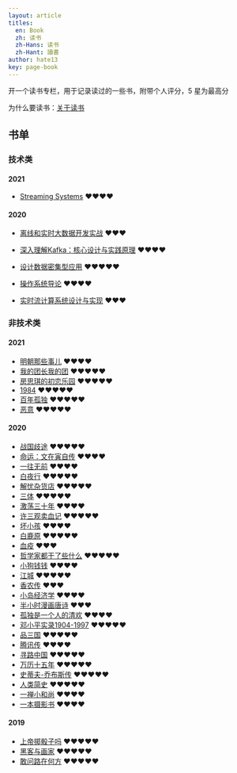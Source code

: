 ```yaml
---
layout: article
titles:
  en: Book
  zh: 读书
  zh-Hans: 读书
  zh-Hant: 讀書
author: hate13
key: page-book
---
```


开一个读书专栏，用于记录读过的一些书，附带个人评分，5 星为最高分

为什么要读书：[关于读书](https://hate13.com/2020/03/21/%E5%85%B3%E4%BA%8E%E8%AF%BB%E4%B9%A6.html)

## 书单

### 技术类

#### 2021

- [Streaming Systems](https://book.douban.com/subject/27080632/) ❤️❤️❤️❤️

#### 2020

- [离线和实时大数据开发实战](https://book.douban.com/subject/30234022/) ❤️❤️❤️

- [深入理解Kafka：核心设计与实践原理](https://book.douban.com/subject/30437872/) ❤️❤️❤️❤️

- [设计数据密集型应用](https://book.douban.com/subject/27154352/) ❤️❤️❤️❤️❤️

- [操作系统导论](https://book.douban.com/subject/33463930/) ❤️❤️❤️❤️

- [实时流计算系统设计与实现](https://book.douban.com/subject/34959199/) ❤️❤️❤️

### 非技术类

#### 2021

- [明朝那些事儿](https://book.douban.com/subject/7163250/) ❤️❤️❤️❤️
- [我的团长我的团](https://movie.douban.com/subject/2997325/) ❤️❤️❤️❤️❤️
- [房思琪的初恋乐园](https://book.douban.com/subject/27614904/) ❤️❤️❤️❤️❤️
- [1984](https://book.douban.com/subject/26773704/) ❤️❤️❤️❤️❤️
- [百年孤独](https://book.douban.com/subject/6082808/) ❤️❤️❤️❤️❤️
- [恶意](https://book.douban.com/subject/3646172/) ❤️❤️❤️❤️❤️

#### 2020

- [战国歧途](https://book.douban.com/subject/33436921/) ❤️❤️❤️❤️❤️
- [命运：文在寅自传](https://book.douban.com/subject/27607225/) ❤️❤️❤️❤️
- [一往无前](https://book.douban.com/subject/35174681/) ❤️❤️❤️❤️
- [白夜行](https://book.douban.com/subject/10554308/) ❤️❤️❤️❤️❤️
- [解忧杂货店](https://book.douban.com/subject/25862578/) ❤️❤️❤️❤️❤️
- [三体](https://book.douban.com/subject/33420947/) ❤️❤️❤️❤️❤️
- [激荡三十年](https://book.douban.com/subject/27599025/) ❤️❤️❤️❤️
- [许三观卖血记](https://book.douban.com/subject/4760224/) ❤️❤️❤️❤️❤️
- [坏小孩](https://book.douban.com/subject/25955474/) ❤️❤️❤️❤️
- [白鹿原](https://book.douban.com/subject/10564071/) ❤️❤️❤️❤️❤️
- [血疫](https://book.douban.com/subject/26712353/) ❤️❤️❤️
- [哲学家都干了些什么](https://book.douban.com/subject/26390842/) ❤️❤️❤️❤️❤️
- [小狗钱钱](https://book.douban.com/subject/3576486/) ❤️❤️❤️❤️
- [江城](https://book.douban.com/subject/7060185/) ❤️❤️❤️❤️❤️
- [香农传](https://book.douban.com/subject/30320103/) ❤️❤️❤️
- [小岛经济学](https://book.douban.com/subject/26897464/) ❤️❤️❤️❤️
- [半小时漫画唐诗](https://book.douban.com/subject/33441524/) ❤️❤️❤️
- [孤独是一个人的清欢](https://book.douban.com/subject/30404719/) ❤️❤️❤️❤️
- [邓小平实录1904-1997](https://book.douban.com/subject/30396221/) ❤️❤️❤️❤️❤️
- [品三国](https://book.douban.com/subject/27666002/) ❤️❤️❤️❤️❤️
- [腾讯传](https://book.douban.com/subject/26929955/) ❤️❤️❤️❤️
- [寻路中国](https://book.douban.com/subject/5414391/) ❤️❤️❤️❤️❤️
- [万历十五年](https://book.douban.com/subject/1041482/) ❤️❤️❤️❤️❤️
- [史蒂夫-乔布斯传](https://book.douban.com/subject/6798611/) ❤️❤️❤️❤️❤️
- [人类简史](https://book.douban.com/subject/25985021/) ❤️❤️❤️❤️❤️
- [一禅小和尚](https://book.douban.com/subject/27126634/) ❤️❤️❤️❤️
- [一本摄影书](https://book.douban.com/subject/10426611/) ❤️❤️❤️❤️

#### 2019

- [上帝掷骰子吗](https://book.douban.com/subject/33477229/) ❤️❤️❤️❤️❤️
- [黑客与画家](https://book.douban.com/subject/6021440/) ❤️❤️❤️❤️❤️
- [敢问路在何方](https://book.douban.com/subject/20424572/) ❤️❤️❤️❤️❤️